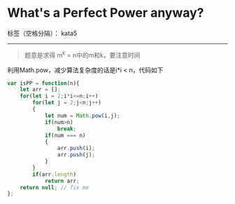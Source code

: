 # What's a Perfect Power anyway?

标签（空格分隔）： kata5

---
> 题意是求得 m<sup>k</sup> = n中的m和k，要注意时间

利用Math.pow，减少算法复杂度的话是i*i < n，代码如下

```javascript
var isPP = function(n){
    let arr = [];
    for(let i = 2;i*i<=n;i++)
        for(let j = 2;j<n;j++)
        {
            let num = Math.pow(i,j);
            if(num>n)
                break;
            if(num === n)
            {
                arr.push(i);
                arr.push(j);
            }
        }
        if(arr.length)
            return arr;
    return null; // fix me
};
```
